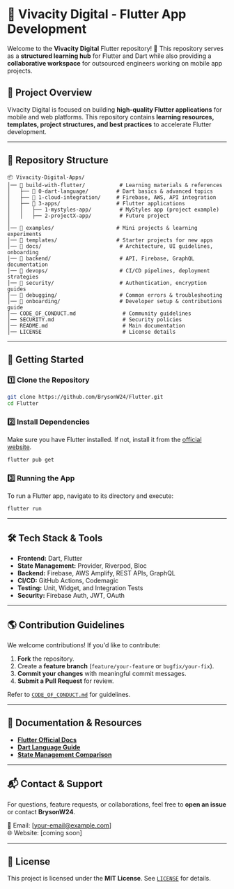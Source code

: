 # 📱 Vivacity Digital - Flutter App Development

Welcome to the **Vivacity Digital** Flutter repository! 🚀 This repository serves as a **structured learning hub** for Flutter and Dart while also providing a **collaborative workspace** for outsourced engineers working on mobile app projects.

## 📌 Project Overview
Vivacity Digital is focused on building **high-quality Flutter applications** for mobile and web platforms. This repository contains **learning resources, templates, project structures, and best practices** to accelerate Flutter development.

---

## 📂 Repository Structure

```
📦 Vivacity-Digital-Apps/
│── 📂 build-with-flutter/           # Learning materials & references
│   ├── 📂 0-dart-language/         # Dart basics & advanced topics
│   ├── 📂 1-cloud-integration/     # Firebase, AWS, API integration
│   ├── 📂 3-apps/                  # Flutter applications
│   │   ├── 1-mystyles-app/         # MyStyles app (project example)
│   │   ├── 2-projectX-app/         # Future project
│
│── 📂 examples/                    # Mini projects & learning experiments
│── 📂 templates/                   # Starter projects for new apps
│── 📂 docs/                         # Architecture, UI guidelines, onboarding
│── 📂 backend/                      # API, Firebase, GraphQL documentation
│── 📂 devops/                       # CI/CD pipelines, deployment strategies
│── 📂 security/                     # Authentication, encryption guides
│── 📂 debugging/                    # Common errors & troubleshooting
│── 📂 onboarding/                   # Developer setup & contributions guide
│── CODE_OF_CONDUCT.md               # Community guidelines
│── SECURITY.md                      # Security policies
│── README.md                        # Main documentation
│── LICENSE                          # License details
```

---

## 🚀 Getting Started
### **1️⃣ Clone the Repository**
```bash
git clone https://github.com/BrysonW24/Flutter.git
cd Flutter
```

### **2️⃣ Install Dependencies**
Make sure you have Flutter installed. If not, install it from the [official website](https://flutter.dev/docs/get-started/install).

```bash
flutter pub get
```

### **3️⃣ Running the App**
To run a Flutter app, navigate to its directory and execute:
```bash
flutter run
```

---

## 🛠 Tech Stack & Tools
- **Frontend:** Dart, Flutter
- **State Management:** Provider, Riverpod, Bloc
- **Backend:** Firebase, AWS Amplify, REST APIs, GraphQL
- **CI/CD:** GitHub Actions, Codemagic
- **Testing:** Unit, Widget, and Integration Tests
- **Security:** Firebase Auth, JWT, OAuth

---

## 🌎 Contribution Guidelines
We welcome contributions! If you'd like to contribute:
1. **Fork** the repository.
2. Create a **feature branch** (`feature/your-feature` or `bugfix/your-fix`).
3. **Commit your changes** with meaningful commit messages.
4. **Submit a Pull Request** for review.

Refer to [`CODE_OF_CONDUCT.md`](CODE_OF_CONDUCT.md) for guidelines.

---

## 📖 Documentation & Resources
- **[Flutter Official Docs](https://flutter.dev/docs)**
- **[Dart Language Guide](https://dart.dev/guides)**
- **[State Management Comparison](https://docs.flutter.dev/data-and-backend/state-mgmt/options)**

---

## 📬 Contact & Support
For questions, feature requests, or collaborations, feel free to **open an issue** or contact **BrysonW24**.

📧 Email: [your-email@example.com]  
🌐 Website: [coming soon]

---

## 📜 License
This project is licensed under the **MIT License**. See [`LICENSE`](LICENSE) for details.

